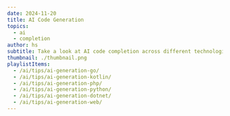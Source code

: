 ```yaml
---
date: 2024-11-20
title: AI Code Generation
topics:
  - ai
  - completion
author: hs
subtitle: Take a look at AI code completion across different technologies and IDEs
thumbnail: ./thumbnail.png
playlistItems:
  - /ai/tips/ai-generation-go/
  - /ai/tips/ai-generation-kotlin/
  - /ai/tips/ai-generation-php/
  - /ai/tips/ai-generation-python/
  - /ai/tips/ai-generation-dotnet/
  - /ai/tips/ai-generation-web/
---
```

